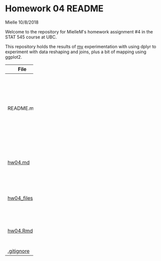 Homework 04 README
================
Mielle
10/8/2018

Welcome to the repository for MielleM's homework assignment \#4 in the STAT 545 course at UBC.

This repository holds the results of [my](https://github.com/MielleM) experimentation with using dplyr to experiment with data reshaping and joins, plus a bit of mapping using ggplot2.

<table style="width:18%;">
<colgroup>
<col width="8%" />
<col width="9%" />
</colgroup>
<thead>
<tr class="header">
<th>File</th>
<th>About</th>
</tr>
</thead>
<tbody>
<tr class="odd">
<td>README.md</td>
<td>Introduction and orientation to contents of MielleM hw04 repo (you're here right now, so I'm not going to link it)</td>
</tr>
<tr class="even">
<td><a href="https://github.com/STAT545-UBC-students/hw04-MielleM/blob/master/hw04.md">hw04.md</a></td>
<td>The good stuff! Markdown file with hw04 assignment.</td>
</tr>
<tr class="odd">
<td><a href="https://github.com/STAT545-UBC-students/hw04-MielleM/tree/master/hw04_files/figure-markdown_github">hw04_files</a></td>
<td>contains graph images to display in .md file</td>
</tr>
<tr class="even">
<td><a href="https://github.com/STAT545-UBC-students/hw04-MielleM/blob/master/hw04.Rmd">hw04.Rmd</a></td>
<td>Rmd used to generate .md, just for reference + storage.</td>
</tr>
<tr class="odd">
<td><a href="https://github.com/STAT545-UBC-students/hw04-MielleM/blob/master/.gitignore">.gitignore</a></td>
<td>Git ignore</td>
</tr>
</tbody>
</table>
